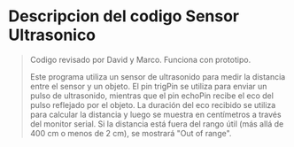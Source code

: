 Descripcion del codigo Sensor Ultrasonico
========
> Codigo revisado por David y Marco.
> Funciona con prototipo.
> 
> Este programa utiliza un sensor de ultrasonido para medir la distancia
> entre el sensor y un objeto. El pin trigPin se utiliza para enviar un
> pulso de ultrasonido, mientras que el pin echoPin recibe el eco del
> pulso reflejado por el objeto. La duración del eco recibido se utiliza
> para calcular la distancia y luego se muestra en centímetros a través
> del monitor serial. Si la distancia está fuera del rango útil (más allá
> de 400 cm o menos de 2 cm), se mostrará "Out of range".